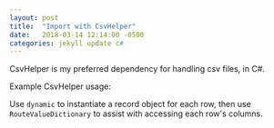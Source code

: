 ```yaml
---
layout: post
title:  "Import with CsvHelper"
date:   2018-03-14 12:14:00 -0500
categories: jekyll update c#
---
```


CsvHelper is my preferred dependency for handling csv files, in C#.

Example CsvHelper usage:
<script src="https://gist.github.com/vector623/63a3c4e5feb6e322b58cb5c2ac94d143.js"></script>

Use `dynamic` to instantiate a record object for each row, then use `RouteValueDictionary` to assist with accessing each row's columns.